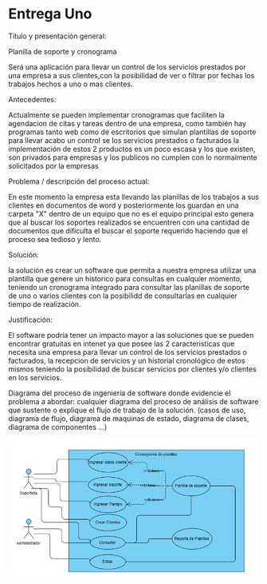 # Entrega Uno

Título y presentación general: 

Planilla de soporte y cronograma

Será una aplicación para llevar un control de los servicios prestados por una empresa a sus clientes,con la posibilidad de ver o filtrar por fechas los trabajos hechos a uno o mas clientes.

Antecedentes:

Actualmente se pueden implementar cronogramas que faciliten la agendacion de citas y tareas dentro de una empresa, como también hay programas tanto web como de escritorios que simulan plantillas de soporte para llevar acabo un control se los servicios prestados o facturados la implementación de estos 2 productos es un poco escasa y los que existen, son privados para empresas y los publicos no cumplen con lo normalmente solicitados por la empresas

Problema / descripción del proceso actual:

En este momento la empresa esta llevando las planillas de los trabajos a sus clientes en documentos de word y posteriormente los guardan en una carpeta "X" dentro de un equipo que no es el equipo principal esto genera que al buscar los soportes realizados se encuentren con una cantidad de documentos que dificulta el buscar el soporte requerido haciendo que el proceso sea tedioso y lento.

Solución:

la solución es crear un software que permita a nuestra empresa utilizar una plantilla que genere un historico para consultas en cualquier momento, teniendo un cronograma integrado para consultar las planillas de soporte de uno o varios clientes con la posibilidd de consultarlas en cualquier tiempo de realización.

Justificación: 

El software podría tener un impacto mayor a las soluciones que se pueden encontrar gratuitas en intenet ya que posee las 2 caracteristicas que necesita una empresa para llevar un control de los servicios prestados o facturados, la recepcion de servicios y un historial cronológico de estos mismos teniendo la posibilidad de buscar servicios por clientes y/o clientes en los servicios.

Diagrama del proceso de ingeniería de software donde evidencie el problema a abordar: cualquier diagrama del proceso de análisis de software que sustente o explique el flujo de trabajo de la solución. (casos de uso, diagrama de flujo, diagrama de maquinas de estado, diagrama de clases, diagrama de componentes ...)

![Diagrama](https://github.com/OscarHernandezPoli/ces2project/blob/informe-uno/img/Diagrama%20de%20uso.PNG) 

